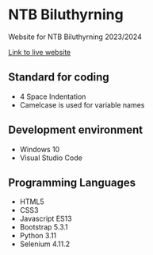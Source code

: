 # NTB Biluthyrning

Website for NTB Biluthyrning 2023/2024

[Link to live website](https://ntig-uppsala.github.io/ntbbiluthyrning/)

## Standard for coding
* 4 Space Indentation
* Camelcase is used for variable names

## Development environment
* Windows 10
* Visual Studio Code

## Programming Languages
* HTML5
* CSS3
* Javascript ES13
* Bootstrap 5.3.1
* Python 3.11
* Selenium 4.11.2
